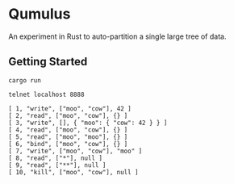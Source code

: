 Qumulus
=======

An experiment in Rust to auto-partition a single large tree of data.

Getting Started
---------------
```
cargo run

telnet localhost 8888

[ 1, "write", ["moo", "cow"], 42 ]
[ 2, "read", ["moo", "cow"], {} ]
[ 3, "write", [], { "moo": { "cow": 42 } } ]
[ 4, "read", ["moo", "cow"], {} ]
[ 5, "read", ["moo", "moo"], {} ]
[ 6, "bind", ["moo", "cow"], {} ]
[ 7, "write", ["moo", "cow"], "moo" ]
[ 8, "read", ["*"], null ]
[ 9, "read", ["**"], null ]
[ 10, "kill", ["moo", "cow"], null ]
```
